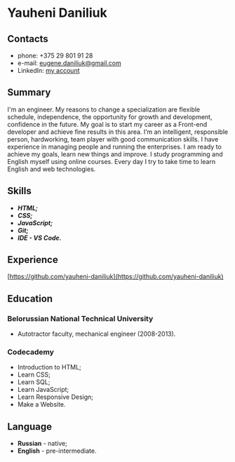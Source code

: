 # Yauheni Daniliuk  
## Contacts  
- phone: +375 29 801 91 28  
- e-mail: eugene.daniliuk@gmail.com
- LinkedIn: [my account](https://www.linkedin.com/in/yauheni-daniliuk-24a21614a)  
## Summary  
I'm an engineer. My reasons to change a specialization are flexible schedule, 
independence, the opportunity for growth and development, confidence in the 
future. My goal is to start my career as a Front-end developer and achieve fine 
results in this area. I’m an intelligent, responsible person, hardworking, team 
player with good communication skills. I have experience in managing people and 
running the enterprises. I am ready to achieve my goals, learn new things and 
improve. I study programming and English myself using online courses. Every day 
I try to take time to learn English and web technologies.  
## Skills  
- ***HTML;*** 
- ***CSS;***  
- ***JavaScript;***  
- ***Git;***  
- ***IDE - VS Code.***  
## Experience  
[https://github.com/yauheni-daniliuk](https://github.com/yauheni-daniliuk)  
## Education  
### Belorussian National Technical University  
- Autotractor faculty, mechanical engineer (2008-2013).   
### Codecademy    
- Introduction to HTML;   
- Learn CSS;  
- Learn SQL;  
- Learn JavaScript;  
- Learn Responsive Design;  
- Make a Website.  
## Language  
- **Russian** - native;  
- **English** - pre-intermediate.
